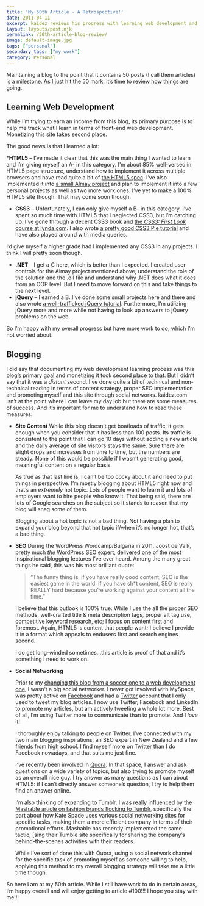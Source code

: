 ```yaml
---
title: 'My 50th Article - A Retrospective!'
date: 2011-04-11
excerpt: kaidez reviews his progress with learning web development and how his blog is doing in terms of content, SEO and social network promotion
layout: layouts/post.njk
permalink: /50th-article-blog-review/
image: default-image.jpg
tags: ["personal"]
secondary_tags: ["my work"]
category: Personal
---
```

Maintaining a blog to the point that it contains 50 posts (I call them articles) is a milestone. As I just hit the 50 mark, it’s time to review how things are going.

## Learning Web Development

While I’m trying to earn an income from this blog, its primary purpose is to help me track what I learn in terms of front-end web development. Monetizing this site takes second place.

The good news is that I learned a lot:

***HTML5** – I’ve made it clear that this was the main thing I wanted to learn and I’m giving myself an A- in this category. I’m about 85% well-versed in HTML5 page structure, understand how to implement it across multiple browsers and have read quite a bit of [the HTML5 spec][1]. I’ve also implemented it into [a small Almay project][2] and plan to implement it into a few personal projects as well as two more work ones. I’ve yet to make a 100% HTML5 site though. That may come soon though.
*   **CSS3** – Unfortunately, I can only give myself a B- in this category. I’ve spent so much time with HTML5 that I neglected CSS3, but I’m catching up. I’ve gone through a decent CSS3 book and [the *CSS3: First Look* course at lynda.com][3]. I also wrote [a pretty good CSS3 Pie tutorial][4] and have also played around with media queries.

I’d give myself a higher grade had I implemented any CSS3 in any projects. I think I will pretty soon though.
*   **.NET** – I get a C here, which is better than I expected. I created user controls for the Almay project mentioned above, understand the role of the solution and the .dll file and understand why .NET does what it does from an OOP level. But I need to move forward on this and take things to the next level.
*   **jQuery** – I earned a B. I’ve done some small projects here and there and also wrote [a well-trafficked jQuery tutorial][5]. Furthermore, I’m utilizing jQuery more and more while not having to look up answers to jQuery problems on the web.

 [1]: http://developers.whatwg.org/
 [2]: /almay-project-using-html5-net-jquery/
 [3]: http://www.lynda.com/CSS-training/css3-first-look/73288-2C.html
 [4]: /css3-pie-link-tutorial/
 [5]: /tutorial-simple-jquery-fade-in-fade-out/

So I’m happy with my overall progress but have more work to do, which I’m not worried about.

## Blogging

I did say that documenting my web development learning process was this blog’s primary goal and monetizing it took second place to that. But I didn’t say that it was a *distant* second. I’ve done quite a bit of technical and non-technical reading in terms of content strategy, proper SEO implementation and promoting myself and this site through social networks. kaidez.com isn’t at the point where I can leave my day job but there are some measures of success. And it’s important for me to understand how to read these measures:

*   **Site Content**
    While this blog doesn’t get boatloads of traffic, it gets enough when you consider that it has less than 100 posts. Its traffic is consistent to the point that I can go 10 days without adding a new article and the daily average of site visitors stays the same. Sure there are slight drops and increases from time to time, but the numbers are steady.
    None of this would be possible if I wasn’t generating good, meaningful content on a regular basis.

    As true as that last line is, I can’t be too cocky about it and need to put things in perspective. I’m mostly blogging about HTML5 right now and that’s an *extremely* hot topic. Lots of people want to learn it and lots of employers want to hire people who know it. That being said, there are lots of Google searches on the subject so it stands to reason that my blog will snag some of them.

    Blogging about a hot topic is not a bad thing. Not having a plan to expand your blog beyond that hot topic if/when it’s no longer hot, that’s a bad thing.
*   **SEO**
    During the WordPress Wordcamp/Bulgaria in 2011, Joost de Valk, pretty much [*the* WordPress SEO expert][6], delivered one of the most inspirational blogging lectures I’ve ever heard. Among the many great things he said, this was his most brilliant quote:

    > “The funny thing is, if you have really good content, SEO is the easiest game in the world. If you have sh*t content, SEO is really REALLY hard because you’re working against your content all the time.”

    I believe that this outlook is 100% true. While I use the all the proper SEO methods, well-crafted title & meta description tags, proper alt tag use, competitive keyword research, etc; I focus on content first and foremost. Again, HTML5 is content that people want; I believe I provide it in a format which appeals to endusers first and search engines second.

    I do get long-winded sometimes…this article is proof of that and it’s something I need to work on.

*   **Social Networking**

    Prior to my [changing this blog from a soccer one to a web development one][8], I wasn’t a big social networker. I never got involved with MySpace, was pretty active on [Facebook][9] and had a [Twitter][10] account that I only used to tweet my blog articles.
    I now use Twitter, Facebook and LinkedIn to promote my articles, but am actively tweeting a whole lot more. Best of all, I’m using Twitter more to communicate than to promote. And I *love* it!

    I thoroughly enjoy talking to people on Twitter. I’ve connected with my two main blogging inspirations, an SEO expert in New Zealand and a few friends from high school. I find myself more on Twitter than I do Facebook nowadays, and that suits me just fine.

    I’ve recently been involved in [Quora][11]. In that space, I answer and ask questions on a wide variety of topics, but also trying to promote myself as an overall nice guy. I try answer as many questions as I can about HTML5: if I can’t directly answer someone’s question, I try to help them find an answer online.

    I’m also thinking of expanding to Tumblr. I was really influenced by [the Mashable article on fashion brands flocking to Tumblr][12], specifically the part about how Kate Spade uses various social networking sites for specific tasks, making them a more efficient company in terms of their promotional efforts. Mashable has recently implemented the same tactic, [sing their Tumble site specifically for sharing the company’s behind-the-scenes activities with their readers.

    While I’ve sort of done this with Quora, using a social network channel for the specific task of promoting myself as someone willing to help, applying this method to my overall blogging strategy will take me a little time though.

So here I am at my 50th article. While I still have work to do in certain areas, I’m happy overall and will enjoy getting to article #100!!! I hope you stay with me!!!

 [6]: http://yoast.com/
 [8]: /welcome-back/
 [9]: http://facebook.com/kaidez/
 [10]: http://twitter.com/kaidez/
 [11]: http://www.quora.com/Kai-Gittens
 [12]: http://mashable.com/2011/02/06/fashion-tumblr-kate-spade/
 [13]: http://mashablehq.com/